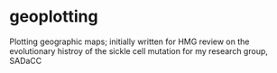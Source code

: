# geoplotting
Plotting geographic maps; initially written for HMG review on the evolutionary histroy of the sickle cell mutation for my research group, SADaCC
